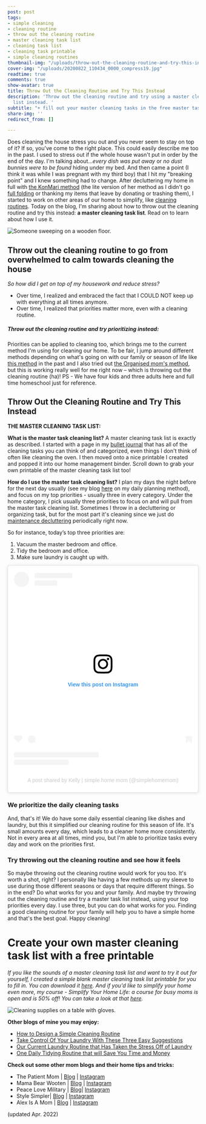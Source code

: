 ```yaml
---
post: post
tags:
- simple cleaning
- cleaning routine
- throw out the cleaning routine
- master cleaning task list
- cleaning task list
- cleaning task printable
- simple cleaning routines
thumbnail-img: "/uploads/throw-out-the-cleaning-routine-and-try-this-instead.jpg"
cover-img: "/uploads/20200822_110434_0000_compress19.jpg"
readtime: true
comments: true
show-avatar: true
title: Throw Out the Cleaning Routine and Try This Instead
description: 'Throw out the cleaning routine and try using a master cleaning task
  list instead. '
subtitle: "+ fill out your master cleaning tasks in the free master task list printable"
share-img: ''
redirect_from: []

---
```

Does cleaning the house stress you out and you never seem to stay on top of it? If so, you've come to the right place. This could easily describe me too in the past. I used to stress out if the whole house wasn't put in order by the end of the day. I'm talking about..._every dish was put away_ or _no dust bunnies were to be found_ hiding under my bed. And then came a point (I think it was while I was pregnant with my third boy) that I hit my "breaking point" and I knew something had to change. After decluttering my home in full with [the KonMari method](https://www.goodhousekeeping.com/home/organizing/a25846191/what-is-the-konmari-method/) (the lite version of her method as I didn't go [full folding](https://www.youtube.com/watch?v=IjkmqbJTLBM) or thanking my items that leave by donating or trashing them), I started to work on other areas of our home to simplify, like [cleaning routines](https://www.simplehomemom.com/how-to-design-a-simple-cleaning-routine/). Today on the blog, I'm sharing about how to throw out the cleaning routine and try this instead: **a master cleaning task list**. Read on to learn about how I use it.

![Someone sweeping on a wooden floor.](/uploads/sweeping-shm.jpg "Throw Out the Cleaning Routine and Try This Instead SHM")

## Throw out the cleaning routine to go from overwhelmed to calm towards cleaning the house

_So how did I get on top of my housework and reduce stress?_

* Over time, I realized and embraced the fact that I COULD NOT keep up with everything at all times anymore.
* Over time, I realized that priorities matter more, even with a cleaning routine.

##### Throw out the cleaning routine and try prioritizing instead:

Priorities can be applied to cleaning too, which brings me to the current method I'm using for cleaning our home. To be fair, I jump around different methods depending on what's going on with our family or season of life like [this method](https://www.simplehomemom.com/how-to-design-a-simple-cleaning-routine/) in the past and I also tried out [the Organised mom's method](https://www.theorganisedmum.blog/tomm/), but this is working really well for me right now – which is throwing out the cleaning routine (ha)! PS - We have four kids and three adults here and full time homeschool just for reference.

## Throw Out the Cleaning Routine and Try This Instead

**THE MASTER CLEANING TASK  LIST:**

**What is the master task cleaning list?** A master cleaning task list is exactly as described. I started with a page in my [bullet journal](https://www.oprahmag.com/life/work-money/a32155559/how-to-start-a-bullet-journal/) that has all of the cleaning tasks you can think of and categorized, even things I don't think of often like cleaning the oven. I then moved onto a nice printable I created and popped it into our home management binder. Scroll down to grab your own printable of the master cleaning task list too!

**How do I use the master task cleaning list?** I plan my days the night before for the next day usually (see my blog [here](https://www.simplehomemom.com/a-simple-daily-planning-method/) on my daily planning method), and focus on my top priorities - usually three in every category. Under the home category, I pick usually three priorities to focus on and will pull from the master task cleaning list. Sometimes I throw in a decluttering or organizing task, but for the most part it's cleaning since we just do [maintenance decluttering](https://www.simplehomemom.com/three-key-steps-to-maintaining-decluttering-sanity-with-kids/) periodically right now.

So for instance, today’s top three priorities are:

1. Vacuum the master bedroom and office.
2. Tidy the bedroom and office.
3. Make sure laundry is caught up with.

<blockquote class="instagram-media" data-instgrm-permalink="https://www.instagram.com/p/CKo7biWh-7z/?utm_source=ig_embed&utm_campaign=loading" data-instgrm-version="13" style=" background:#FFF; border:0; border-radius:3px; box-shadow:0 0 1px 0 rgba(0,0,0,0.5),0 1px 10px 0 rgba(0,0,0,0.15); margin: 1px; max-width:540px; min-width:326px; padding:0; width:99.375%; width:-webkit-calc(100% - 2px); width:calc(100% - 2px);"><div style="padding:16px;"> <a href="https://www.instagram.com/p/CKo7biWh-7z/?utm_source=ig_embed&utm_campaign=loading" style=" background:#FFFFFF; line-height:0; padding:0 0; text-align:center; text-decoration:none; width:100%;" target="_blank"> <div style=" display: flex; flex-direction: row; align-items: center;"> <div style="background-color: #F4F4F4; border-radius: 50%; flex-grow: 0; height: 40px; margin-right: 14px; width: 40px;"></div> <div style="display: flex; flex-direction: column; flex-grow: 1; justify-content: center;"> <div style=" background-color: #F4F4F4; border-radius: 4px; flex-grow: 0; height: 14px; margin-bottom: 6px; width: 100px;"></div> <div style=" background-color: #F4F4F4; border-radius: 4px; flex-grow: 0; height: 14px; width: 60px;"></div></div></div><div style="padding: 19% 0;"></div> <div style="display:block; height:50px; margin:0 auto 12px; width:50px;"><svg width="50px" height="50px" viewBox="0 0 60 60" version="1.1" xmlns="https://www.w3.org/2000/svg" xmlns:xlink="https://www.w3.org/1999/xlink"><g stroke="none" stroke-width="1" fill="none" fill-rule="evenodd"><g transform="translate(-511.000000, -20.000000)" fill="#000000"><g><path d="M556.869,30.41 C554.814,30.41 553.148,32.076 553.148,34.131 C553.148,36.186 554.814,37.852 556.869,37.852 C558.924,37.852 560.59,36.186 560.59,34.131 C560.59,32.076 558.924,30.41 556.869,30.41 M541,60.657 C535.114,60.657 530.342,55.887 530.342,50 C530.342,44.114 535.114,39.342 541,39.342 C546.887,39.342 551.658,44.114 551.658,50 C551.658,55.887 546.887,60.657 541,60.657 M541,33.886 C532.1,33.886 524.886,41.1 524.886,50 C524.886,58.899 532.1,66.113 541,66.113 C549.9,66.113 557.115,58.899 557.115,50 C557.115,41.1 549.9,33.886 541,33.886 M565.378,62.101 C565.244,65.022 564.756,66.606 564.346,67.663 C563.803,69.06 563.154,70.057 562.106,71.106 C561.058,72.155 560.06,72.803 558.662,73.347 C557.607,73.757 556.021,74.244 553.102,74.378 C549.944,74.521 548.997,74.552 541,74.552 C533.003,74.552 532.056,74.521 528.898,74.378 C525.979,74.244 524.393,73.757 523.338,73.347 C521.94,72.803 520.942,72.155 519.894,71.106 C518.846,70.057 518.197,69.06 517.654,67.663 C517.244,66.606 516.755,65.022 516.623,62.101 C516.479,58.943 516.448,57.996 516.448,50 C516.448,42.003 516.479,41.056 516.623,37.899 C516.755,34.978 517.244,33.391 517.654,32.338 C518.197,30.938 518.846,29.942 519.894,28.894 C520.942,27.846 521.94,27.196 523.338,26.654 C524.393,26.244 525.979,25.756 528.898,25.623 C532.057,25.479 533.004,25.448 541,25.448 C548.997,25.448 549.943,25.479 553.102,25.623 C556.021,25.756 557.607,26.244 558.662,26.654 C560.06,27.196 561.058,27.846 562.106,28.894 C563.154,29.942 563.803,30.938 564.346,32.338 C564.756,33.391 565.244,34.978 565.378,37.899 C565.522,41.056 565.552,42.003 565.552,50 C565.552,57.996 565.522,58.943 565.378,62.101 M570.82,37.631 C570.674,34.438 570.167,32.258 569.425,30.349 C568.659,28.377 567.633,26.702 565.965,25.035 C564.297,23.368 562.623,22.342 560.652,21.575 C558.743,20.834 556.562,20.326 553.369,20.18 C550.169,20.033 549.148,20 541,20 C532.853,20 531.831,20.033 528.631,20.18 C525.438,20.326 523.257,20.834 521.349,21.575 C519.376,22.342 517.703,23.368 516.035,25.035 C514.368,26.702 513.342,28.377 512.574,30.349 C511.834,32.258 511.326,34.438 511.181,37.631 C511.035,40.831 511,41.851 511,50 C511,58.147 511.035,59.17 511.181,62.369 C511.326,65.562 511.834,67.743 512.574,69.651 C513.342,71.625 514.368,73.296 516.035,74.965 C517.703,76.634 519.376,77.658 521.349,78.425 C523.257,79.167 525.438,79.673 528.631,79.82 C531.831,79.965 532.853,80.001 541,80.001 C549.148,80.001 550.169,79.965 553.369,79.82 C556.562,79.673 558.743,79.167 560.652,78.425 C562.623,77.658 564.297,76.634 565.965,74.965 C567.633,73.296 568.659,71.625 569.425,69.651 C570.167,67.743 570.674,65.562 570.82,62.369 C570.966,59.17 571,58.147 571,50 C571,41.851 570.966,40.831 570.82,37.631"></path></g></g></g></svg></div><div style="padding-top: 8px;"> <div style=" color:#3897f0; font-family:Arial,sans-serif; font-size:14px; font-style:normal; font-weight:550; line-height:18px;"> View this post on Instagram</div></div><div style="padding: 12.5% 0;"></div> <div style="display: flex; flex-direction: row; margin-bottom: 14px; align-items: center;"><div> <div style="background-color: #F4F4F4; border-radius: 50%; height: 12.5px; width: 12.5px; transform: translateX(0px) translateY(7px);"></div> <div style="background-color: #F4F4F4; height: 12.5px; transform: rotate(-45deg) translateX(3px) translateY(1px); width: 12.5px; flex-grow: 0; margin-right: 14px; margin-left: 2px;"></div> <div style="background-color: #F4F4F4; border-radius: 50%; height: 12.5px; width: 12.5px; transform: translateX(9px) translateY(-18px);"></div></div><div style="margin-left: 8px;"> <div style=" background-color: #F4F4F4; border-radius: 50%; flex-grow: 0; height: 20px; width: 20px;"></div> <div style=" width: 0; height: 0; border-top: 2px solid transparent; border-left: 6px solid #f4f4f4; border-bottom: 2px solid transparent; transform: translateX(16px) translateY(-4px) rotate(30deg)"></div></div><div style="margin-left: auto;"> <div style=" width: 0px; border-top: 8px solid #F4F4F4; border-right: 8px solid transparent; transform: translateY(16px);"></div> <div style=" background-color: #F4F4F4; flex-grow: 0; height: 12px; width: 16px; transform: translateY(-4px);"></div> <div style=" width: 0; height: 0; border-top: 8px solid #F4F4F4; border-left: 8px solid transparent; transform: translateY(-4px) translateX(8px);"></div></div></div> <div style="display: flex; flex-direction: column; flex-grow: 1; justify-content: center; margin-bottom: 24px;"> <div style=" background-color: #F4F4F4; border-radius: 4px; flex-grow: 0; height: 14px; margin-bottom: 6px; width: 224px;"></div> <div style=" background-color: #F4F4F4; border-radius: 4px; flex-grow: 0; height: 14px; width: 144px;"></div></div></a><p style=" color:#c9c8cd; font-family:Arial,sans-serif; font-size:14px; line-height:17px; margin-bottom:0; margin-top:8px; overflow:hidden; padding:8px 0 7px; text-align:center; text-overflow:ellipsis; white-space:nowrap;"><a href="https://www.instagram.com/p/CKo7biWh-7z/?utm_source=ig_embed&utm_campaign=loading" style=" color:#c9c8cd; font-family:Arial,sans-serif; font-size:14px; font-style:normal; font-weight:normal; line-height:17px; text-decoration:none;" target="_blank">A post shared by Kelly | simple home mom (@simplehomemom)</a></p></div></blockquote> <script async src="//www.instagram.com/embed.js"></script>

### We prioritize the daily cleaning tasks

And, that's it! We do have some daily essential cleaning like dishes and laundry, but this it simplified our cleaning routine for this season of life. It's small amounts every day, which leads to a cleaner home more consistently. Not in every area at all times, mind you, but I'm able to prioritize tasks every day and work on the priorities first.

### Try throwing out the cleaning routine and see how it feels

So maybe throwing out the cleaning routine would work for you too. It's worth a shot, right? I personally like having a few methods up my sleeve to use during those different seasons or days that require different things. So in the end? Do what works for you and your family. And maybe try throwing out the cleaning routine and try a master task list instead, using your top priorities every day. I use three, but you can do what works for you. Finding a good cleaning routine for your family will help you to have a simple home and that's the best goal. Happy cleaning!

# Create your own master cleaning task list with a free printable

_If you like the sounds of a master cleaning task list and want to try it out for yourself, I created a simple blank master cleaning task list printable for you to fill in. You can download it_ [_here_](https://mailchi.mp/b99d58a9c22d/master-cleaning-task-list)_. And if you'd like to simplify your home even more, my course - Simplify Your Home Life: a course for busy moms is open and is 50% off! You can take a look at that_ [_here_](www.simplehomemom.com/course)_._

![Cleaning supplies on a table with gloves.](/uploads/throw-out-the-cleaning-routine-and-try-this-instead.jpg "Throw Out The Cleaning Routine and Try This Instead SHM")

**Other blogs of mine you may enjoy:**

* [How to Design a Simple Cleaning Routine](https://www.simplehomemom.com/how-to-design-a-simple-cleaning-routine/)
* [Take Control Of Your Laundry With These Three Easy Suggestions](https://www.simplehomemom.com/take-control-of-the-laundry-with-these-three-easy-suggestions/)
* [Our Current Laundry Routine that Has Taken the Stress Off of Laundry](https://www.simplehomemom.com/our-current-laundry-routine-that-has-taken-the-stress-off-of-laundry/)
* [One Daily Tidying Routine that will Save You Time and Money](https://www.simplehomemom.com/one-daily-tidying-routine-that-will-save-you-money-and-time/)

**Check out some other mom blogs and their home tips and tricks:**

* The Patient Mom | [Blog](https://thepatientmom.com/) | [Instagram](https://www.instagram.com/the_patientmom/)
* Mama Bear Wooten | [Blog](http://www.mamabearwooten.com/) | [Instagram](http://www.instagram.com/mama_bear_wooten)
* Peace Love Military | [Blog](http://peace-love-military.com/)| [Instagram](http://www.instagram.com/peace_love_military)
* Style Simpler| [Blog](http://www.stylesimpler.com/) | [Instagram](http://www.instagram.com/stylesimpler)
* Alex Is A Mom | [Blog](http://alexisamom.com/) | [Instagram](http://instagram.com/alexisamomdotcom)

(updated Apr. 2022)